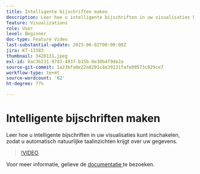 ```yaml
---
title: Intelligente bijschriften maken
description: Leer hoe u intelligente bijschriften in uw visualisaties kunt inschakelen, zodat u automatisch natuurlijke taalinzichten krijgt over uw gegevens.
feature: Visualizations
role: User
level: Beginner
doc-type: Feature Video
last-substantial-update: 2023-06-02T00:00:00Z
jira: KT-13383
thumbnail: 3420131.jpeg
exl-id: 0ac3b231-97d3-4937-b15b-0e30b4f9de2a
source-git-commit: 1a23bfa0e22a8201c4e39131fafe09573c829ce7
workflow-type: tm+mt
source-wordcount: '62'
ht-degree: 77%

---
```


# Intelligente bijschriften maken

Leer hoe u intelligente bijschriften in uw visualisaties kunt inschakelen, zodat u automatisch natuurlijke taalinzichten krijgt over uw gegevens.

>[!VIDEO](https://video.tv.adobe.com/v/3420131/?learn=on)

Voor meer informatie, gelieve de [ documentatie ](https://experienceleague.adobe.com/docs/analytics-platform/using/cja-workspace/visualizations/intelligent-captions.html?lang=nl-NL) te bezoeken.
